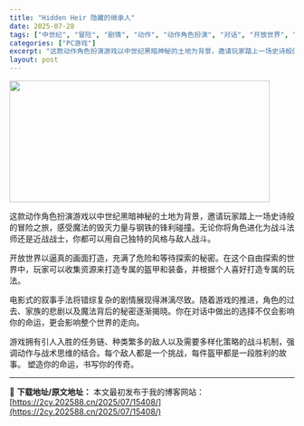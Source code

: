 ```yaml
---
title: "Hidden Heir 隐藏的继承人"
date: 2025-07-28
tags: ["中世纪", "冒险", "剧情", "动作", "动作角色扮演", "对话", "开放世界", "战士", "战斗", "战术"]
categories: ["PC游戏"]
excerpt: "这款动作角色扮演游戏以中世纪黑暗神秘的土地为背景，邀请玩家踏上一场史诗般的冒险之旅，感受魔法的毁灭力量与钢铁的锋利碰撞。无论你将角色进化为战斗法师还是近战战士，你都可以用自己独特的风格与敌人战斗。 开放世界以逼真的画面打造，充满了危险和等待探索的秘密。在这个自由探索的世界中，玩家可以收集资源来打造专&hellip;"
layout: post
---
```


<img class="aligncenter size-full wp-image-15385" src="https://2cy.202588.cn/wp-content/uploads/2025/07/2025072803380171.webp" alt="" width="460" height="215" />

这款动作角色扮演游戏以中世纪黑暗神秘的土地为背景，邀请玩家踏上一场史诗般的冒险之旅，感受魔法的毁灭力量与钢铁的锋利碰撞。无论你将角色进化为战斗法师还是近战战士，你都可以用自己独特的风格与敌人战斗。

开放世界以逼真的画面打造，充满了危险和等待探索的秘密。在这个自由探索的世界中，玩家可以收集资源来打造专属的盔甲和装备，并根据个人喜好打造专属的玩法。

电影式的叙事手法将错综复杂的剧情展现得淋漓尽致。随着游戏的推进，角色的过去、家族的悲剧以及魔法背后的秘密逐渐揭晓。你在对话中做出的选择不仅会影响你的命运，更会影响整个世界的走向。

游戏拥有引人入胜的任务链、种类繁多的敌人以及需要多样化策略的战斗机制，强调动作与战术思维的结合。每个敌人都是一个挑战，每件盔甲都是一段胜利的故事。
塑造你的命运，书写你的传奇。

---
📖 **下载地址/原文地址：** 本文最初发布于我的博客网站：[https://2cy.202588.cn/2025/07/15408/](https://2cy.202588.cn/2025/07/15408/)
